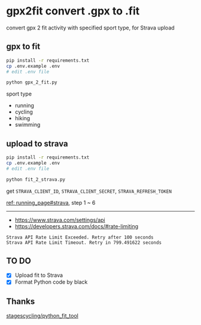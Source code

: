 # gpx2fit convert .gpx to .fit
convert gpx 2 fit activity with specified sport type, for Strava upload


## gpx to fit
```sh
pip install -r requirements.txt 
cp .env.example .env
# edit .env file 

python gpx_2_fit.py
```

sport type
- running
- cycling
- hiking
- swimming

## upload to strava 

```sh
pip install -r requirements.txt 
cp .env.example .env
# edit .env file 

python fit_2_strava.py
```

get  `STRAVA_CLIENT_ID`, `STRAVA_CLIENT_SECRET`, `STRAVA_REFRESH_TOKEN`

[ref: running_page#strava](https://github.com/yihong0618/running_page#strava), step 1 ~ 6

---

- https://www.strava.com/settings/api
- https://developers.strava.com/docs/#rate-limiting
```
Strava API Rate Limit Exceeded. Retry after 100 seconds
Strava API Rate Limit Timeout. Retry in 799.491622 seconds
```

## TO DO
- [x] Upload fit to Strava
- [x] Format Python code by black

## Thanks
[stagescycling/python_fit_tool](https://bitbucket.org/stagescycling/python_fit_tool/src/main)
